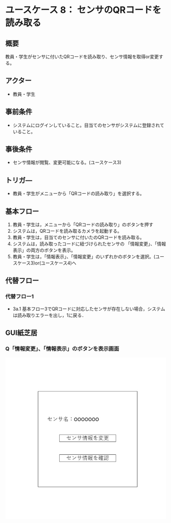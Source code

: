 # ユースケース 8： センサのQRコードを読み取る

## 概要
教員・学生がセンサに付いたQRコードを読み取り、センサ情報を取得or変更する。

## アクター
- 教員・学生

## 事前条件
- システムにログインしていること。目当てのセンサがシステムに登録されていること。

## 事後条件
- センサ情報が閲覧、変更可能になる。(ユースケース3)

## トリガ―
- 教員・学生がメニューから「QRコードの読み取り」を選択する。

## 基本フロー
1. 教員・学生は，メニューから「QRコードの読み取り」のボタンを押す
2. システムは，QRコードを読み取るカメラを起動する。
3. 教員・学生は，目当てのセンサに付いたのQRコードを読み取る。
4. システムは，読み取ったコードに紐づけられたセンサの
「情報変更」、「情報表示」の両方のボタンを表示。
5. 教員・学生は，「情報表示」、「情報変更」のいずれかのボタンを選択。(ユースケース3)or(ユースケース4)へ

## 代替フロー
### 代替フロー1
- 3a.1  基本フロー3でQRコードに対応したセンサが存在しない場合，システムは読み取りエラーを出し，1に戻る．

## GUI紙芝居
### Q「情報変更」、「情報表示」のボタンを表示画面
![QRinfo](QRinfo.jpg)
